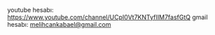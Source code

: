 youtube hesabı: https://www.youtube.com/channel/UCpI0Vt7KNTyfIIM7fasfGtQ
gmail hesabı: melihcankabael@gmail.com
